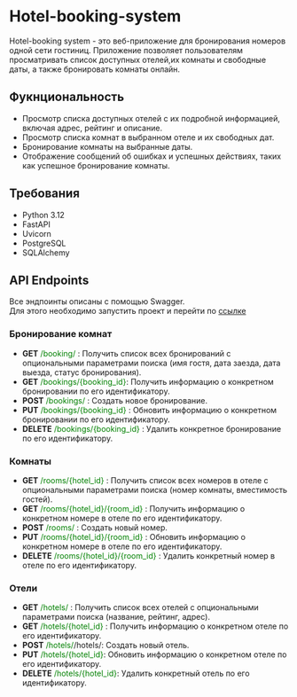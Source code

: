# Hotel-booking-system
Hotel-booking system - это веб-приложение для бронирования номеров одной сети гостиниц.
Приложение позволяет пользователям просматривать список доступных отелей,их комнаты и свободные даты, а также бронировать комнаты онлайн.
## Фукнциональность
- Просмотр списка доступных отелей с их подробной информацией, включая адрес, рейтинг и описание.
- Просмотр списка комнат в выбранном отеле и их свободных дат.
- Бронирование комнаты на выбранные даты.
- Отображение сообщений об ошибках и успешных действиях, таких как успешное бронирование комнаты.
## Требования
- Python 3.12
- FastAPI
- Uvicorn
- PostgreSQL
- SQLAlchemy
## API Endpoints
Все эндпоинты описаны с помощью Swagger.  
Для этого необходимо запустить проект и перейти по [ссылке](http://127.0.0.1/docs)
### Бронирование комнат
- **GET** <span style="color: #008000">/booking/</span> : Получить список всех бронирований с опциональными параметрами поиска (имя гостя, дата заезда, дата выезда, статус бронирования).
- **GET** <span style="color: #008000">/bookings/{booking_id}</span>: Получить информацию о конкретном бронировании по его идентификатору.
- **POST** <span style="color: #008000">/bookings/</span> : Создать новое бронирование.
- **PUT** <span style="color: #008000">/bookings/{booking_id}</span> : Обновить информацию о конкретном бронировании по его идентификатору.
- **DELETE** <span style="color: #008000">/bookings/{booking_id}</span> : Удалить конкретное бронирование по его идентификатору.
### Комнаты
- **GET** <span style="color: #008000">/rooms/{hotel_id}</span> : Получить список всех номеров в отеле с опциональными параметрами поиска (номер комнаты, вместимость гостей).
- **GET** <span style="color: #008000">/rooms/{hotel_id}/{room_id}</span> : Получить информацию о конкретном номере в отеле по его идентификатору.
- **POST** <span style="color: #008000">/rooms/</span> : Создать новый номер.
- **PUT** <span style="color: #008000">/rooms/{hotel_id}/{room_id}</span> : Обновить информацию о конкретном номере в отеле по его идентификатору.
- **DELETE** <span style="color: #008000">/rooms/{hotel_id}/{room_id}</span> : Удалить конкретный номер в отеле по его идентификатору.
### Отели
- **GET** <span style="color: #008000">/hotels/</span> : Получить список всех отелей с опциональными параметрами поиска (название, рейтинг, адрес).
- **GET** <span style="color: #008000">/hotels/{hotel_id}</span> : Получить информацию о конкретном отеле по его идентификатору.
- **POST** <span style="color: #008000">/hotels/</span>/hotels/: Создать новый отель.
- **PUT** <span style="color: #008000">/hotels/{hotel_id}</span>: Обновить информацию о конкретном отеле по его идентификатору.
- **DELETE** <span style="color: #008000">/hotels/{hotel_id}</span>: Удалить конкретный отель по его идентификатору.
